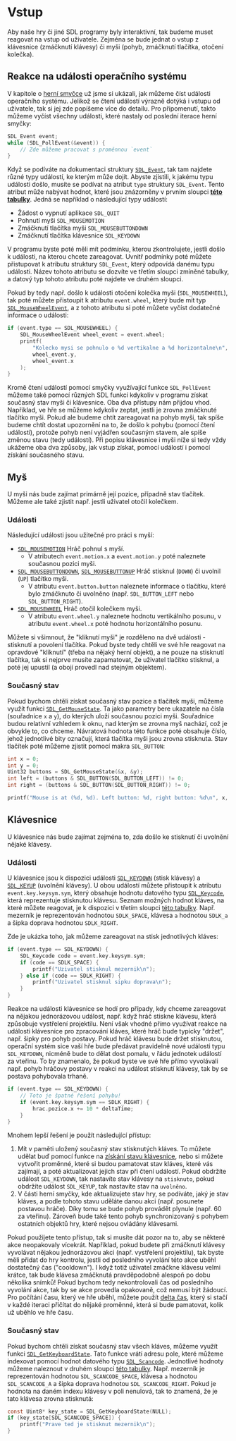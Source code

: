 # Vstup
Aby naše hry či jiné SDL programy byly interaktivní, tak budeme muset reagovat na vstup od uživatele. Zejména se bude
jednat o vstup z klávesnice (zmáčknutí klávesy) či myši (pohyb, zmáčknutí tlačítka, otočení kolečka).

## Reakce na události operačního systému
V kapitole o [herní smyčce](herni_smycka.md#reakce-na-události) už jsme si ukázali, jak můžeme číst události operačního
systému. Jelikož se čtení událostí výrazně dotýká i vstupu od uživatele, tak si jej zde popíšeme více do detailu. Pro
připomenutí, takto můžeme vyčíst všechny události, které nastaly od poslední iterace herní smyčky:

```c
SDL_Event event;
while (SDL_PollEvent(&event)) {
    // Zde můžeme pracovat s proměnnou `event`
}
```

Když se podíváte na dokumentaci struktury [`SDL_Event`](https://wiki.libsdl.org/SDL2/SDL_Event), tak tam najdete
různé typy událostí, ke kterým může dojít. Abyste zjistili, k jakému typu události došlo, musíte se podívat na
atribut `type` struktury `SDL_Event`. Tento atribut může nabývat hodnot, které jsou znázorněny v prvním sloupci
[**této tabulky**](https://wiki.libsdl.org/SDL2/SDL_Event#table). Jedná se například o následující typy událostí:
- Žádost o vypnutí aplikace `SDL_QUIT`
- Pohnutí myši `SDL_MOUSEMOTION`
- Zmáčknutí tlačítka myši `SDL_MOUSEBUTTONDOWN`
- Zmáčknutí tlačítka klávesnice `SDL_KEYDOWN`

V programu byste poté měli mít podmínku, kterou zkontrolujete, jestli došlo k události, na kterou chcete zareagovat.
Uvnitř podmínky poté můžete přistupovat k atributu struktury `SDL_Event`, který odpovídá danému typu události. Název
tohoto atributu se dozvíte ve třetím sloupci zmíněné tabulky, a datový typ tohoto atributu poté najdete ve druhém sloupci.

Pokud by tedy např. došlo k události otočení kolečka myši (`SDL_MOUSEWHEEL`), tak poté můžete přistoupit k atributu
`event.wheel`, který bude mít typ [`SDL_MouseWheelEvent`](https://wiki.libsdl.org/SDL2/SDL_MouseWheelEvent), a z tohoto
atributu si poté můžete vyčíst dodatečné informace o události:
```c
if (event.type == SDL_MOUSEWHEEL) {
    SDL_MouseWheelEvent wheel_event = event.wheel;
    printf(
        "Kolecko mysi se pohnulo o %d vertikalne a %d horizontalne\n",
        wheel_event.y,
        wheel_event.x
    );
}
```

Kromě čtení událostí pomocí smyčky využívající funkce `SDL_PollEvent` můžeme také pomocí různých SDL funkcí kdykoliv v
programu získat současný stav myši či klávesnice. Oba dva přístupy nám přijdou vhod. Například, ve hře se můžeme kdykoliv
zeptat, jestli je zrovna zmáčknuté tlačítko myši. Pokud ale budeme chtít zareagovat na pohyb myši, tak spíše budeme chtít
dostat upozornění na to, že došlo k pohybu (pomocí čtení událostí), protože pohyb není vyjádřen současným stavem, ale spíše
změnou stavu (tedy událostí). Při popisu klávesnice i myši níže si tedy vždy ukážeme oba dva způsoby, jak vstup získat,
pomocí událostí i pomocí získání současného stavu.

## Myš
U myši nás bude zajímat primárně její pozice, případně stav tlačítek. Můžeme ale také zjistit např. jestli uživatel otočil
kolečkem.

### Události
Následující události jsou užitečné pro práci s myší:
- [`SDL_MOUSEMOTION`](https://wiki.libsdl.org/SDL2/SDL_MouseMotionEvent) Hráč pohnul s myší.
  - V atributech `event.motion.x` a `event.motion.y` poté naleznete současnou pozici myši.
- [`SDL_MOUSEBUTTONDOWN`](https://wiki.libsdl.org/SDL2/SDL_MouseButtonEvent), [`SDL_MOUSEBUTTONUP`](https://wiki.libsdl.org/SDL2/SDL_MouseButtonEvent)
  Hráč stisknul (`DOWN`) či uvolnil (`UP`) tlačítko myši.
  - V atributu `event.button.button` naleznete informace o tlačítku, které bylo zmáčknuto či uvolněno (např. `SDL_BUTTON_LEFT` nebo `SDL_BUTTON_RIGHT`).
- [`SDL_MOUSEWHEEL`](https://wiki.libsdl.org/SDL2/SDL_MouseWheelEvent) Hráč otočil kolečkem myši.
  - V atributu `event.wheel.y` naleznete hodnotu vertikálního posunu, v atributu `event.wheel.x` poté hodnotu horizontálního posunu.

Můžete si všimnout, že "kliknutí myši" je rozděleno na dvě události - stisknutí a povolení tlačítka. Pokud byste tedy
chtěli ve své hře reagovat na opravdové "kliknutí" (třeba na nějaký herní objekt), a ne pouze na stisknutí tlačítka, tak
si nejprve musíte zapamatovat, že uživatel tlačítko stisknul, a poté jej upustil (a obojí provedl nad stejným objektem).

### Současný stav
Pokud bychom chtěli získat současný stav pozice a tlačítek myši, můžeme využít funkci [`SDL_GetMouseState`](https://wiki.libsdl.org/SDL2/SDL_GetMouseState).
Ta jako parametry bere ukazatele na čísla (souřadnice `x` a `y`), do kterých uloží současnou pozici myši. Souřadnice budou
relativní vzhledem k oknu, nad kterým se zrovna myš nachází, což je obvykle to, co chceme. Návratová hodnota této funkce
poté obsahuje číslo, jehož jednotlivé bity označují, která tlačítka myši jsou zrovna stisknuta. Stav tlačítek poté můžeme
zjistit pomocí makra `SDL_BUTTON`:
```c
int x = 0;
int y = 0;
Uint32 buttons = SDL_GetMouseState(&x, &y);
int left = (buttons & SDL_BUTTON(SDL_BUTTON_LEFT)) != 0;
int right = (buttons & SDL_BUTTON(SDL_BUTTON_RIGHT)) != 0;

printf("Mouse is at (%d, %d). Left button: %d, right button: %d\n", x, y, left, right);
```

## Klávesnice
U klávesnice nás bude zajímat zejména to, zda došlo ke stisknutí či uvolnění nějaké klávesy.

### Události
U klávesnice jsou k dispozici události [`SDL_KEYDOWN`](https://wiki.libsdl.org/SDL2/SDL_KeyboardEvent) (stisk klávesy)
a [`SDL_KEYUP`](https://wiki.libsdl.org/SDL2/SDL_KeyboardEvent) (uvolnění klávesy). U obou událostí můžete přistoupit k
atributu `event.key.keysym.sym`, který obsahuje hodnotu datového typu [`SDL_Keycode`](https://wiki.libsdl.org/SDL2/SDL_Keycode),
která reprezentuje stisknutou klávesu. Seznam možných hodnot kláves, na které můžete reagovat, je k dispozici v třetím
sloupci [této tabulky](https://wiki.libsdl.org/SDL2/SDL_Scancode). Např. mezerník je reprezentován hodnotou `SDLK_SPACE`,
klávesa `a` hodnotou `SDLK_a` a šipka doprava hodnotou `SDLK_RIGHT`.

Zde je ukázka toho, jak můžeme zareagovat na stisk jednotlivých kláves:
```c
if (event.type == SDL_KEYDOWN) {
    SDL_Keycode code = event.key.keysym.sym;
    if (code == SDLK_SPACE) {
        printf("Uzivatel stisknul mezernik\n");
    } else if (code == SDLK_RIGHT) {
        printf("Uzivatel stisknul sipku doprava\n");
    }
}
```

Reakce na události klávesnice se hodí pro případy, kdy chceme zareagovat na nějakou jednorázovou událost, např. když hráč
stiskne klávesu, která způsobuje vystřelení projektilu. Není však vhodné přímo využívat reakce na
události klávesnice pro zpracování kláves, které hráč bude typicky "držet", např. šipky pro pohyb postavy.
Pokud hráč klávesu bude držet stisknutou, operační systém sice vaší hře bude předávat pravidelně nové události typu
`SDL_KEYDOWN`, nicméně bude to dělat dost pomalu, v řádu jednotek událostí za vteřinu. To by znamenalo, že pokud byste
ve své hře přímo vyvolávali např. pohyb hráčovy postavy v reakci na událost stisknutí klávesy, tak by se postava pohybovala
trhaně.

```c
if (event.type == SDL_KEYDOWN) {
    // Toto je špatné řešení pohybu!
    if (event.key.keysym.sym == SDLK_RIGHT) {
        hrac.pozice.x += 10 * deltaTime;
    }
}
```

Mnohem lepší řešení je použít následující přístup:
1) Mít v paměti uložený současný stav stisknutých kláves. To můžete udělat buď pomocí funkce na
[získání stavu klávesnice](#současný-stav-1), nebo si můžete vytvořit proměnné, které si budou pamatovat stav kláves,
které vás zajímají, a poté aktualizovat jejich stav při čtení událostí. Pokud obdržíte událost `SDL_KEYDOWN`, tak nastavíte
stav klávesy na `stisknuto`, pokud obdržíte událost `SDL_KEYUP`, tak nastavíte stav na `uvolněno`.
2) V části herní smyčky, kde aktualizujete stav hry, se podíváte, jaký je stav kláves, a podle tohoto stavu uděláte danou
akci (např. posunete postavou hráče). Díky tomu se bude pohyb provádět plynule (např. 60 za vteřinu). Zároveň bude také
tento pohyb synchronizovaný s pohybem ostatních objektů hry, které nejsou ovládány klávesami.

Pokud použijete tento přístup, tak si musíte dát pozor na to, aby se některé akce neopakovaly vícekrát. Například, pokud
budete při zmáčknutí klávesy vyvolávat nějakou jednorázovou akci (např. vystřelení projektilu), tak byste měli přidat do
hry kontrolu, jestli od posledního vyvolání této akce uběhl dostatečný čas ("cooldown"). I když totiž uživatel zmáčkne
klávesu velmi krátce, tak bude klávesa zmáčknutá pravděpodobně alespoň po dobu několika snímků! Pokud bychom tedy
nekontrolovali čas od posledního vyvolání akce, tak by se akce provedla opakovaně, což nemusí být žádoucí. Pro počítání
času, který ve hře uběhl, můžete použít [delta čas](herni_smycka.md#kompenzace-fps), který si stačí v každé iteraci
přičítat do nějaké proměnné, která si bude pamatovat, kolik už uběhlo ve hře času.

### Současný stav
Pokud bychom chtěli získat současný stav všech kláves, můžeme využít funkci [`SDL_GetKeyboardState`](https://wiki.libsdl.org/SDL2/SDL_GetKeyboardState).
Tato funkce vrátí adresu pole, které můžeme indexovat pomocí hodnot datového typu [`SDL_Scancode`](https://wiki.libsdl.org/SDL2/SDL_Scancode).
Jednotlivé hodnoty můžeme naleznout v druhém sloupci [této tabulky](https://wiki.libsdl.org/SDL2/SDL_Scancode). Např.
mezerník je reprezentován hodnotou `SDL_SCANCODE_SPACE`, klávesa `a` hodnotou `SDL_SCANCODE_A` a šipka doprava hodnotou
`SDL_SCANCODE_RIGHT`. Pokud je hodnota na daném indexu klávesy v poli nenulová, tak to znamená, že je tato klávesa
zrovna stisknutá:
```c
const Uint8* key_state = SDL_GetKeyboardState(NULL);
if (key_state[SDL_SCANCODE_SPACE]) {
    printf("Prave ted je stisknut mezernik\n");
}
```
